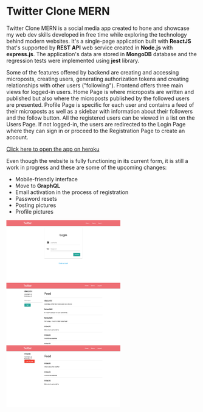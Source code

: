 # Twitter Clone MERN

Twitter Clone MERN is a social media app created to hone and showcase my web dev skills developed in free time while exploring the technology behind modern websites. It's a single-page application built with **ReactJS** that's supported by **REST API** web service created in **Node.js** with **express.js**. The application's data are stored in **MongoDB** database and the regression tests were implemented using **jest** library.

Some of the features offered by backend are creating and accessing microposts, creating users, generating authorization tokens and creating relationships with other users ("following").
Frontend offers three main views for logged-in users. Home Page is where microposts are written and published but also where the microposts published by the followed users are presented. Profile Page is specific for each user and contains a feed of their microposts as well as a sidebar with information about their followers and the follow button. All the registered users can be viewed in a list on the Users Page. If not logged-in, the users are redirected to the Login Page where they can sign in or proceed to the Registration Page to create an account. 

[Click here to open the app on heroku](https://secret-reef-44032.herokuapp.com/)


Even though the website is fully functioning in its current form, it is still a work in progress and these are some of the upcoming changes:
- Mobile-friendly interface
- Move to **GraphQL**
- Email activation in the process of registration
- Password resets
- Posting pictures
- Profile pictures



<img src="/screenshots/LoginPage.png" width="300">          <img src="/screenshots/HomePage.png" width="300">          <img src="/screenshots/ProfilePage.png" width="300">
